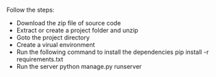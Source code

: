 Follow the steps:

- Download the zip file of source code
- Extract or create a project folder and unzip
- Goto the project directory
- Create a virual environment
- Run the following command to install the dependencies
  pip install -r requirements.txt
- Run the server
  python manage.py runserver
